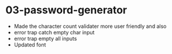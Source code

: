 # 03-password-generator
 


- Made the character count validater more user friendly and also 
- error trap catch empty char input
- error trap empty all inputs
- Updated font